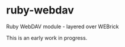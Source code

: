 ruby-webdav
===========

Ruby WebDAV module - layered over WEBrick

This is an early work in progress.
